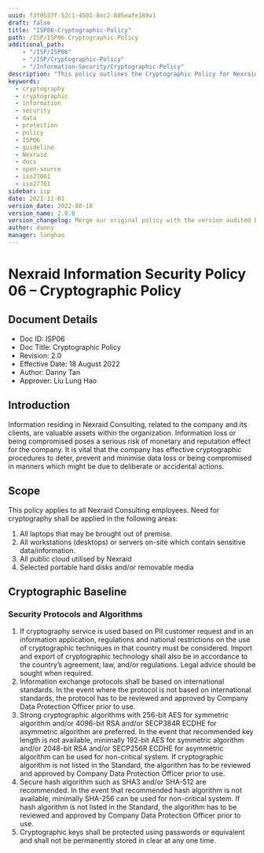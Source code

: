 ```yaml
---
uuid: f3f0537f-52c1-4501-8ec2-885eafe189a1
draft: false
title: "ISP06-Cryptographic-Policy"
path: /ISP/ISP06-Cryptographic-Policy
additional_path:
    - "/ISP/ISP06"
    - "/ISP/Cryptographic-Policy"
    - "/Information-Security/Cryptographic-Policy"
description: "This policy outlines the Cryptographic Policy for Nexraid's information system."
keywords: 
  - cryptography
  - cryptographic
  - information
  - security
  - data
  - protection
  - policy
  - ISP06
  - guideline
  - Nexraid
  - docs
  - open-source
  - iso27001
  - iso27701
sidebar: isp
date: 2021-11-01
version_date: 2022-08-18
version_name: 2.0.0
version_changelog: Merge our original policy with the version audited by DPTM
author: danny
manager: lunghao
---
```


# Nexraid Information Security Policy 06 – Cryptographic Policy

## Document Details
* Doc ID: ISP06
* Doc Title: Cryptographic Policy
* Revision: 2.0
* Effective Date: 18 August 2022
* Author: Danny Tan
* Approver: Liu Lung Hao

## Introduction
Information residing in Nexraid Consulting, related to the company and its clients, are valuable assets within the organization. Information loss or being compromised poses a serious risk of monetary and reputation effect for the company. It is vital that the company has effective cryptographic procedures to deter, prevent and minimise data loss or being compromised in manners which might be due to deliberate or accidental actions.

## Scope
This policy applies to all Nexraid Consulting employees. Need for cryptography shall be applied in the following areas:
1. All laptops that may be brought out of premise.
2. All workstations (desktops) or servers on-site which contain sensitive data/information.
3. All public cloud utilised by Nexraid
4. Selected portable hard disks and/or removable media

## Cryptographic Baseline

### Security Protocols and Algorithms 
1. If cryptography service is used based on PII customer request and in an information application, regulations and national restrictions on the use of cryptographic techniques in that country must be considered. Import and export of cryptographic technology shall also be in accordance to the country’s agreement, law, and/or regulations. Legal advice should be sought when required.
2. Information exchange protocols shall be based on international standards. In the event where the protocol is not based on international standards, the protocol has to be reviewed and approved by Company Data Protection Officer prior to use.
3. Strong cryptographic algorithms with 256-bit AES for symmetric algorithm and/or 4096-bit RSA and/or SECP384R ECDHE for asymmetric algorithm are preferred. In the event that recommended key length is not available, minimally 192-bit AES for symmetric algorithm and/or 2048-bit RSA and/or SECP256R ECDHE for asymmetric algorithm can be used for non-critical system. If cryptographic algorithm is not listed in the Standard, the algorithm has to be reviewed and approved by Company Data Protection Officer prior to use.
4. Secure hash algorithm such as SHA3 and/or SHA-512 are recommended. In the event that recommended hash algorithm is not available, minimally SHA-256 can be used for non-critical system. If hash algorithm is not listed in the Standard, the algorithm has to be reviewed and approved by Company Data Protection Officer prior to use.
5. Cryptographic keys shall be protected using passwords or equivalent and shall not be permanently stored in clear at any one time.